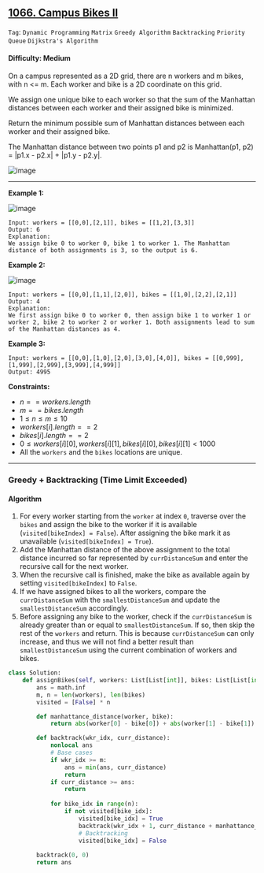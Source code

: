 ## [1066. Campus Bikes II](https://leetcode.com/problems/campus-bikes-ii)

```Tag```: ```Dynamic Programming``` ```Matrix``` ```Greedy Algorithm``` ```Backtracking``` ```Priority Queue``` ```Dijkstra's Algorithm```

#### Difficulty: Medium

On a campus represented as a 2D grid, there are n workers and m bikes, with n <= m. Each worker and bike is a 2D coordinate on this grid.

We assign one unique bike to each worker so that the sum of the Manhattan distances between each worker and their assigned bike is minimized.

Return the minimum possible sum of Manhattan distances between each worker and their assigned bike.

The Manhattan distance between two points p1 and p2 is Manhattan(p1, p2) = |p1.x - p2.x| + |p1.y - p2.y|.

![image](https://github.com/quananhle/Python/assets/35042430/c4372e86-55ae-45a5-b551-4a85109612e1)

---

__Example 1:__

![image](https://assets.leetcode.com/uploads/2019/03/06/1261_example_1_v2.png)
```
Input: workers = [[0,0],[2,1]], bikes = [[1,2],[3,3]]
Output: 6
Explanation: 
We assign bike 0 to worker 0, bike 1 to worker 1. The Manhattan distance of both assignments is 3, so the output is 6.
```

__Example 2:__

![image](https://assets.leetcode.com/uploads/2019/03/06/1261_example_2_v2.png)
```
Input: workers = [[0,0],[1,1],[2,0]], bikes = [[1,0],[2,2],[2,1]]
Output: 4
Explanation: 
We first assign bike 0 to worker 0, then assign bike 1 to worker 1 or worker 2, bike 2 to worker 2 or worker 1. Both assignments lead to sum of the Manhattan distances as 4.
```

__Example 3:__
```
Input: workers = [[0,0],[1,0],[2,0],[3,0],[4,0]], bikes = [[0,999],[1,999],[2,999],[3,999],[4,999]]
Output: 4995
```

__Constraints:__

- $n == workers.length$
- $m == bikes.length$
- $1 \le n \le m \le 10$
- $workers[i].length == 2$
- $bikes[i].length == 2$
- $0 \le workers[i][0], workers[i][1], bikes[i][0], bikes[i][1] \lt 1000$
- All the ```workers``` and the ```bikes``` locations are unique.

---

### Greedy + Backtracking (Time Limit Exceeded)

#### Algorithm

1. For every worker starting from the ```worker``` at index ```0```, traverse over the ```bikes``` and assign the bike to the worker if it is available (```visited[bikeIndex] = False```). After assigning the bike mark it as unavailable (```visited[bikeIndex] = True```).
2. Add the Manhattan distance of the above assignment to the total distance incurred so far represented by ```currDistanceSum``` and enter the recursive call for the next worker.
3. When the recursive call is finished, make the bike as available again by setting ```visited[bikeIndex]``` to ```False```.
4. If we have assigned bikes to all the workers, compare the ```currDistanceSum``` with the ```smallestDistanceSum``` and update the ```smallestDistanceSum``` accordingly.
5. Before assigning any bike to the worker, check if the ```currDistanceSum``` is already greater than or equal to ```smallestDistanceSum```. If so, then skip the rest of the ```workers``` and return. This is because ```currDistanceSum``` can only increase, and thus we will not find a better result than ```smallestDistanceSum``` using the current combination of workers and bikes.

```Python
class Solution:
    def assignBikes(self, workers: List[List[int]], bikes: List[List[int]]) -> int:
        ans = math.inf
        m, n = len(workers), len(bikes)
        visited = [False] * n

        def manhattance_distance(worker, bike):
            return abs(worker[0] - bike[0]) + abs(worker[1] - bike[1])

        def backtrack(wkr_idx, curr_distance):
            nonlocal ans
            # Base cases
            if wkr_idx >= m:
                ans = min(ans, curr_distance)
                return
            if curr_distance >= ans:
                return
            
            for bike_idx in range(n):
                if not visited[bike_idx]:
                    visited[bike_idx] = True
                    backtrack(wkr_idx + 1, curr_distance + manhattance_distance(workers[wkr_idx], bikes[bike_idx]))
                    # Backtracking
                    visited[bike_idx] = False
            
        backtrack(0, 0)
        return ans
```
